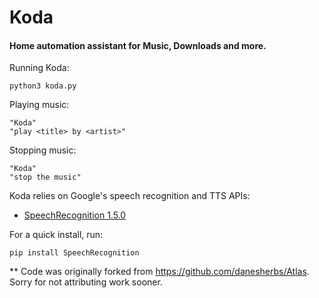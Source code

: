 # Koda 
#### Home automation assistant for Music, Downloads and more.

Running Koda:

    python3 koda.py

Playing music:

    "Koda"
    "play <title> by <artist>"

Stopping music:

    "Koda"
    "stop the music"
    
Koda relies on Google's speech recognition and TTS APIs:
* [SpeechRecognition 1.5.0](https://pypi.python.org/pypi/SpeechRecognition/)

For a quick install, run:

    pip install SpeechRecognition
    

** Code was originally forked from https://github.com/danesherbs/Atlas. Sorry for not attributing work sooner.
